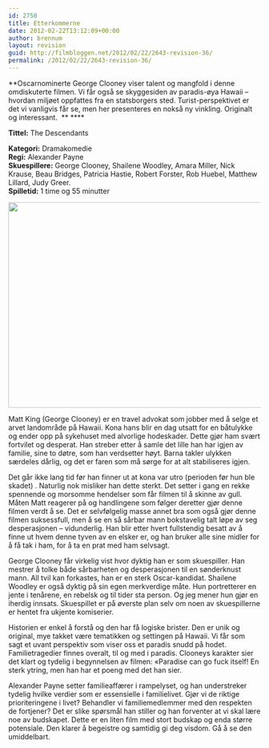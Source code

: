 ```yaml
---
id: 2750
title: Etterkommerne
date: 2012-02-22T13:12:09+00:00
author: brennum
layout: revision
guid: http://filmbloggen.net/2012/02/22/2643-revision-36/
permalink: /2012/02/22/2643-revision-36/
---
```

**Oscarnominerte George Clooney viser talent og mangfold i denne omdiskuterte filmen. Vi får også se skyggesiden av paradis-øya Hawaii &#8211; hvordan miljøet oppfattes fra en statsborgers sted. Turist-perspektivet er det vi vanligvis får se, men her presenteres en nokså ny vinkling. Originalt og interessant.  ** ****

**<!--more-->Tittel:** The Descendants

  
**Kategori:** Dramakomedie  
**Regi:** Alexander Payne  
**Skuespillere:** George Clooney, Shailene Woodley, Amara Miller, Nick Krause, Beau Bridges, Patricia Hastie, Robert Forster, Rob Huebel, Matthew Lillard, Judy Greer.  
**Spilletid:** 1 time og 55 minutter

<a href="http://filmbloggen.net/?attachment_id=2715" rel="attachment wp-att-2715"><img class="alignnone size-large wp-image-2715" src="http://filmbloggen.net/wp-content/uploads//2012/02/THE_DESCENDANTS-620x410.jpg" alt="" width="620" height="410" /></a>

Matt King (George Clooney) er en travel advokat som jobber med å selge et arvet landområde på Hawaii. Kona hans blir en dag utsatt for en båtulykke og ender opp på sykehuset med alvorlige hodeskader. Dette gjør ham svært fortvilet og desperat. Han streber etter å samle det lille han har igjen av familie, sine to døtre, som han verdsetter høyt. Barna takler ulykken særdeles dårlig, og det er faren som må sørge for at alt stabiliseres igjen.

Det går ikke lang tid før han finner ut at kona var utro (perioden før hun ble skadet) . Naturlig nok misliker han dette sterkt. Det setter i gang en rekke spennende og morsomme hendelser som får filmen til å skinne av gull. Måten Matt reagerer på og handlingene som følger deretter gjør denne filmen verdt å se. Det er selvfølgelig masse annet bra som også gjør denne filmen suksessfull, men å se en så sårbar mann bokstavelig talt løpe av seg desperasjonen &#8211; vidunderlig. Han blir etter hvert fullstendig besatt av å finne ut hvem denne tyven av en elsker er, og han bruker alle sine midler for å få tak i ham, for å ta en prat med ham selvsagt.

George Clooney får virkelig vist hvor dyktig han er som skuespiller. Han mestrer å tolke både sårbarheten og desperasjonen til en sønderknust mann. All tvil kan forkastes, han er en sterk Oscar-kandidat. Shailene Woodley er også dyktig på sin egen merkverdige måte. Hun portretterer en jente i tenårene, en rebelsk og til tider sta person. Og jeg mener hun gjør en iherdig innsats. Skuespillet er på øverste plan selv om noen av skuespillerne er hentet fra ukjente komiserier.

Historien er enkel å forstå og den har få logiske brister. Den er unik og original, mye takket være tematikken og settingen på Hawaii. Vi får som sagt et uvant perspektiv som viser oss et paradis snudd på hodet. Familietragedier finnes overalt, til og med i paradis. Clooneys karakter sier det klart og tydelig i begynnelsen av filmen: &laquo;Paradise can go fuck itself! En sterk ytring, men han har et poeng med det han sier.

Alexander Payne setter familieaffærer i rampelyset, og han understreker tydelig hvilke verdier som er essensielle i familielivet. Gjør vi de riktige prioriteringene i livet? Behandler vi familiemedlemmer med den respekten de fortjener? Det er slike spørsmål han stiller og han forventer at vi skal lære noe av budskapet. Dette er en liten film med stort budskap og enda større potensiale. Den klarer å begeistre og samtidig gi deg visdom. Gå å se den umiddelbart.